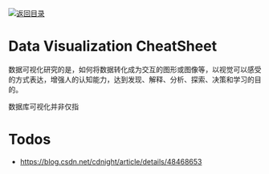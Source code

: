 [![返回目录](https://parg.co/UCb)](https://github.com/wxyyxc1992/Awesome-CheatSheet)

# Data Visualization CheatSheet

数据可视化研究的是，如何将数据转化成为交互的图形或图像等，以视觉可以感受的方式表达，增强人的认知能力，达到发现、解释、分析、探索、决策和学习的目的。

数据库可视化并非仅指

# Todos

- https://blog.csdn.net/cdnight/article/details/48468653
